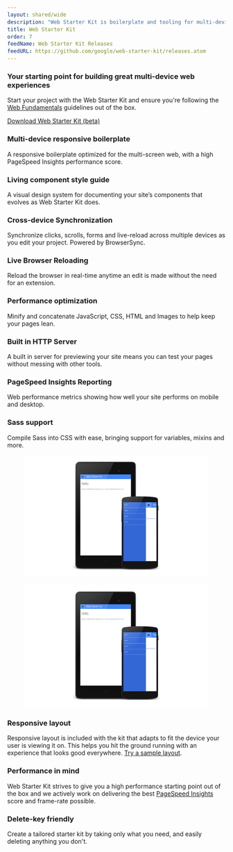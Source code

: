 ```yaml
---
layout: shared/wide
description: "Web Starter Kit is boilerplate and tooling for multi-device development"
title: Web Starter Kit
order: 7
feedName: Web Starter Kit Releases
feedURL: https://github.com/google/web-starter-kit/releases.atom
---
```


<div class="wf-subheading">
  <div class="page-content mdl-typography--text-center mdl-grid">
    <div class="mdl-cell mdl-cell--1-col"></div>
    <div class="mdl-cell mdl-cell--10-col">
      <h3>Your starting point for building great multi-device web experiences</h3>
      <p>Start your project with the Web Starter Kit and ensure you're following the <a href="/web/fundamentals/">Web Fundamentals</a> guidelines out of the box.</p>
      <a class="mdl-button mdl-js-button mdl-button--raised" href="https://github.com/google/web-starter-kit/releases/latest">Download Web Starter Kit (beta)</a>
    </div>
    <div class="mdl-cell mdl-cell--1-col"></div>
  </div>
</div>

<div class="page-content">
  <div class="mdl-grid mdl-typography--text-center">
    <div class="mdl-cell mdl-cell--3-col">
      <i class="icon icon-multi-device-layouts"></i>
      <h3 class="mdl-typography--title">Multi-device responsive boilerplate</h3>
      <p>A responsive boilerplate optimized for the multi-screen web, with a high PageSpeed Insights performance score.</p>
    </div>
    <div class="mdl-cell mdl-cell--3-col">
      <i class="icon icon-user-input"></i>
      <h3 class="mdl-typography--title">Living component style guide</h3>
      <p>A visual design system for documenting your site’s components that evolves as Web Starter Kit does.</p>
    </div>
    <div class="mdl-cell mdl-cell--3-col">
      <i class="icon icon-chevron-up"></i>
      <h3 class="mdl-typography--title">Cross-device Synchronization</h3>
      <p>Synchronize clicks, scrolls, forms and live-reload across multiple devices as you edit your project. Powered by BrowserSync.</p>
    </div>
    <div class="mdl-cell mdl-cell--3-col">
      <i class="icon icon-cog"></i>
      <h3 class="mdl-typography--title">Live Browser Reloading</h3>
      <p>Reload the browser in real-time anytime an edit is made without the need for an extension.</p>
    </div>
    <div class="mdl-cell mdl-cell--3-col">
      <i class="icon icon-performance"></i>
      <h3 class="mdl-typography--title">Performance optimization</h3>
      <p>Minify and concatenate JavaScript, CSS, HTML and Images to help keep your pages lean.</p>
    </div>
    <div class="mdl-cell mdl-cell--3-col">
      <i class="icon icon-diamond"></i>
      <h3 class="mdl-typography--title">Built in HTTP Server</h3>
      <p>A built in server for previewing your site means you can test your pages without messing with other tools.</p>
    </div>
    <div class="mdl-cell mdl-cell--3-col">
      <i class="icon icon-tick"></i>
      <h3 class="mdl-typography--title">PageSpeed Insights Reporting</h3>
      <p>Web performance metrics showing how well your site performs on mobile and desktop.</p>
    </div>
    <div class="mdl-cell mdl-cell--3-col">
      <i class="icon icon-lessons"></i>
      <h3 class="mdl-typography--title">Sass support</h3>
      <p>Compile Sass into CSS with ease, bringing support for variables, mixins and more.</p>
    </div>
  </div>

  <div class="mdl-grid">
    <figure class="mdl-cell mdl-cell--6-col">
      <img src="../imgs/mobile.png">
    </figure>
    <figure class="mdl-cell mdl-cell--6-col">
      <img src="../imgs/mobile.png">
    </figure>
  </div>

  <div class="mdl-grid">
    <div class="mdl-cell mdl-cell--4-col">
      <h3 class="mdl-typography--title">Responsive layout</h3>
      <p>
        Responsive layout is included with the kit that adapts to fit the device your user is viewing it on. This helps you hit the ground running with an experience that looks good everywhere. <a href="http://google.github.io/web-starter-kit/hello-world/">Try a sample layout</a>.
      </p>
    </div>
    <div class="mdl-cell mdl-cell--4-col">
      <h3 class="mdl-typography--title">Performance in mind</h3>
      <p>
        Web Starter Kit strives to give you a high performance starting point out of the box and we actively work on delivering the best <a href="https://developers.google.com/speed/pagespeed/insights/">PageSpeed Insights</a> score and frame-rate possible.
      </p>
    </div>
    <div class="mdl-cell mdl-cell--4-col">
      <h3 class="mdl-typography--title">Delete-key friendly</h3>
      <p>
        Create a tailored starter kit by taking only what you need, and easily deleting anything you don't.
      </p>
    </div>
  </div>
</div>
